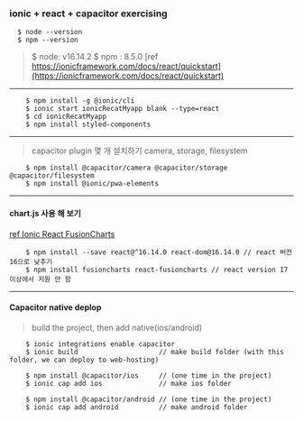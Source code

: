 ### ionic + react + capacitor exercising
```
  $ node --version
  $ npm --version
```
> $ node: v16.14.2
> $ npm : 8.5.0
[ref https://ionicframework.com/docs/react/quickstart](https://ionicframework.com/docs/react/quickstart)
---
```
    $ npm install -g @ionic/cli
    $ ionic start ionicRecatMyapp blank --type=react
    $ cd ionicRecatMyapp
    $ npm install styled-components
```
---
> capacitor plugin 몇 개 설치하기
> camera, storage, filesystem
```
    $ npm install @capacitor/camera @capacitor/storage @capacitor/filesystem
    $ npm install @ionic/pwa-elements
```
---
#### chart.js 사용 해 보기
[ref Ionic React FusionCharts](https://www.fusioncharts.com/dev/getting-started/ionic-framework/ionic-framework-using-react)
```
    $ npm install --save react@^16.14.0 react-dom@16.14.0 // react 버전 16으로 낮추기
    $ npm install fusioncharts react-fusioncharts // react version 17이상에서 지원 안 함
```
---
#### Capacitor native deplop
> build the project, then add native(ios/android)
```
    $ ionic integrations enable capacitor
    $ ionic build                    // make build folder (with this folder, we can deploy to web-hosting)

    $ npm install @capacitor/ios     // (one time in the project)
    $ ionic cap add ios              // make ios folder

    $ npm install @capacitor/android // (one time in the project)
    $ ionic cap add android          // make android folder
```